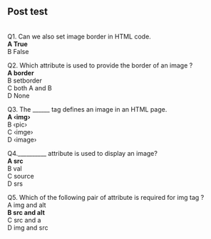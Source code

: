 ## Post test
<br>
Q1. Can we also set image border in HTML code.<br>
<b>A  True<br></b>
B   False<br>

Q2. Which attribute is used to provide the border of an image ?<br>
<b>A  border<br></b>
B  setborder<br>
C  both A and B<br>
D  None<br>

Q3. The ______ tag defines an image in an HTML page.<br>
<b>A  ‹img›<br></b>
B  ‹pic›<br>
C  ‹imge›<br>
D  ‹image›<br>


Q4.__________ attribute is used to display an image?<br>
<b>A  src <br></b>
B  val<br>
C  source<br>
D  srs<br>

Q5. Which of the following pair of attribute is required for img tag ?<br>
A  img and alt <br>
<b>B  src and alt<br></b>
C  src and a<br>
D  img and src<br>

